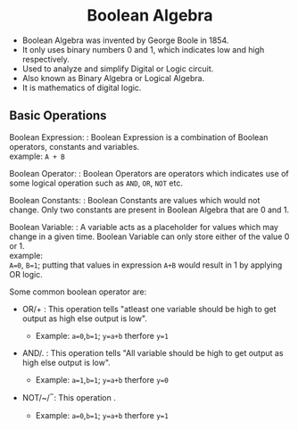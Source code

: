 # <center> Boolean Algebra</center>

 - Boolean Algebra was invented by George Boole in 1854.
 - It only uses binary numbers 0 and 1, which indicates low and high respectively.
 - Used to analyze and simplify Digital or Logic circuit.
 - Also known as Binary Algebra or Logical Algebra.
 - It is mathematics of digital logic. 

## Basic Operations
Boolean Expression:
: Boolean Expression is a combination of Boolean operators, constants and variables. <br>
example: `A + B`

Boolean Operator:
: Boolean Operators are operators which indicates use of some logical operation such as `AND`, `OR`, `NOT` etc.

Boolean Constants:
: Boolean Constants are values which would not change. Only two constants are present in Boolean Algebra that are 0 and 1.

Boolean Variable:
: A variable acts as a placeholder for values which may change in a given time. Boolean Variable can only store either of the value 0 or 1. <br>
example:  
`A=0`, `B=1`; putting that values in expression `A+B` would result in 1 by applying OR logic.

Some common boolean operator are:
 - OR/+
	 : This operation tells "atleast one variable should be high to get output as high else output is low".
	 - Example: `a=0`,`b=1`; `y=a+b` therfore `y=1` 

 - AND/.
	: This operation tells "All variable should be high to get output as high else output is low".
	 - Example: `a=1`,`b=1`; `y=a+b` therfore `y=0`

 - NOT/~/ ̅
   :	This operation .
	 - Example: `a=0`,`b=1`; `y=a+b` therfore `y=1`
<!--stackedit_data:
eyJoaXN0b3J5IjpbLTE3NjA5NDE0MTUsLTEzMzc3OTc0MTBdfQ
==
-->